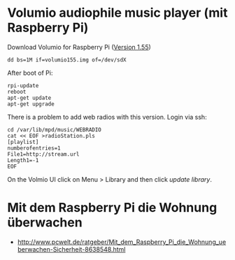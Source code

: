 # Volumio audiophile music player (mit Raspberry Pi)

Download Volumio for Raspberry Pi ([Version 1.55](https://volumio.org/get-started))

	dd bs=1M if=volumio155.img of=/dev/sdX

After boot of Pi:

	rpi-update
	reboot
	apt-get update
	apt-get upgrade

There is a problem to add web radios with this version. Login via ssh:

	cd /var/lib/mpd/music/WEBRADIO
	cat << EOF >radioStation.pls
	[playlist]
	numberofentries=1
	File1=http://stream.url
	Length1=-1
	EOF

On the Volmio UI click on Menu > Library and then click *update library*.

# Mit dem Raspberry Pi die Wohnung überwachen

* <http://www.pcwelt.de/ratgeber/Mit_dem_Raspberry_Pi_die_Wohnung_ueberwachen-Sicherheit-8638548.html>
